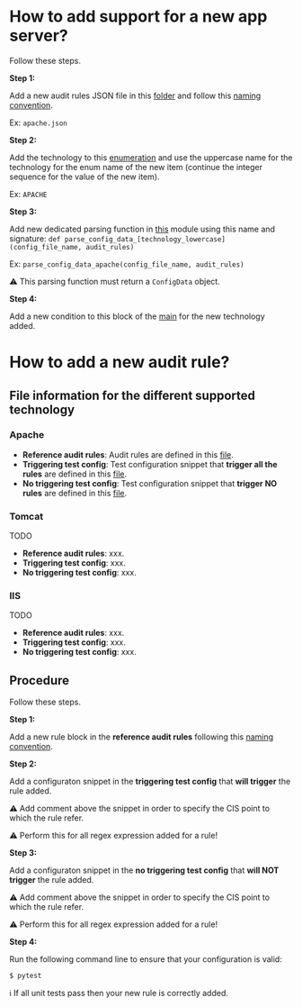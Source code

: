 # How to add support for a new app server?

Follow these steps.

**Step 1:**

Add a new audit rules JSON file in this [folder](references) and follow this [naming convention](Architecture.md#rules-configuration-convention).

Ex: `apache.json`

**Step 2:**

Add the technology to this [enumeration](common/server_type.py) and use the uppercase name for the technology for the enum name of the new item (continue the integer sequence for the value of the new item).

Ex: `APACHE`

**Step 3:**

Add new dedicated parsing function in [this](parsing/parser.py) module using this name and signature: `def parse_config_data_[technology_lowercase](config_file_name, audit_rules)`

Ex: `parse_config_data_apache(config_file_name, audit_rules)`

:warning: This parsing function must return a `ConfigData` object.

**Step 4:**

Add a new condition to this block of the [main](main.py#L36) for the new technology added. 

# How to add a new audit rule?

## File information for the different supported technology

### Apache

- **Reference audit rules**: Audit rules are defined in this [file](references/apache.json).
- **Triggering test config**: Test configuration snippet that **trigger all the rules** are defined in this [file](tests/data/apache_test_config_all_issues.conf).
- **No triggering test config**: Test configuration snippet that **trigger NO rules** are defined in this [file](tests/data/apache_test_config_no_issue.conf).

### Tomcat

TODO 

- **Reference audit rules**: xxx.
- **Triggering test config**: xxx.
- **No triggering test config**: xxx.

### IIS

TODO 

- **Reference audit rules**: xxx.
- **Triggering test config**: xxx.
- **No triggering test config**: xxx.

## Procedure

Follow these steps.

**Step 1:**

Add a new rule block in the **reference audit rules** following this [naming convention](Architecture.md#rules-configuration-convention).

**Step 2:**

Add a configuraton snippet in the **triggering test config** that **will trigger** the rule added.

:warning: Add comment above the snippet in order to specify the CIS point to which the rule refer.

:warning: Perform this for all regex expression added for a rule!

**Step 3:**

Add a configuraton snippet in the **no triggering test config** that **will NOT trigger** the rule added.

:warning: Add comment above the snippet in order to specify the CIS point to which the rule refer.

:warning: Perform this for all regex expression added for a rule!

**Step 4:**

Run the following command line to ensure that your configuration is valid:

```shell
$ pytest
```

:information_source: If all unit tests pass then your new rule is correctly added.









